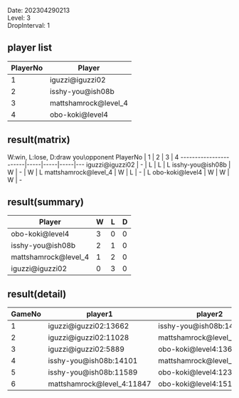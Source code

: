Date: 202304290213  
Level: 3  
DropInterval: 1  
## player list
PlayerNo  |  Player
----------|----------------------
1         |  iguzzi@iguzzi02
2         |  isshy-you@ish08b
3         |  mattshamrock@level_4
4         |  obo-koki@level4
## result(matrix)
W:win, L:lose, D:draw
you\opponent PlayerNo  |  1  |  2  |  3  |  4
-----------------------|-----|-----|-----|---
iguzzi@iguzzi02        |  -  |  L  |  L  |  L
isshy-you@ish08b       |  W  |  -  |  W  |  L
mattshamrock@level_4   |  W  |  L  |  -  |  L
obo-koki@level4        |  W  |  W  |  W  |  -
## result(summary)
Player                |  W  |  L  |  D
----------------------|-----|-----|---
obo-koki@level4       |  3  |  0  |  0
isshy-you@ish08b      |  2  |  1  |  0
mattshamrock@level_4  |  1  |  2  |  0
iguzzi@iguzzi02       |  0  |  3  |  0
## result(detail)
GameNo  |  player1                     |  player2
--------|------------------------------|----------------------------
1       |  iguzzi@iguzzi02:13662       |  isshy-you@ish08b:14415
2       |  iguzzi@iguzzi02:11028       |  mattshamrock@level_4:13051
3       |  iguzzi@iguzzi02:5889        |  obo-koki@level4:13611
4       |  isshy-you@ish08b:14101      |  mattshamrock@level_4:11421
5       |  isshy-you@ish08b:11589      |  obo-koki@level4:12382
6       |  mattshamrock@level_4:11847  |  obo-koki@level4:15138
